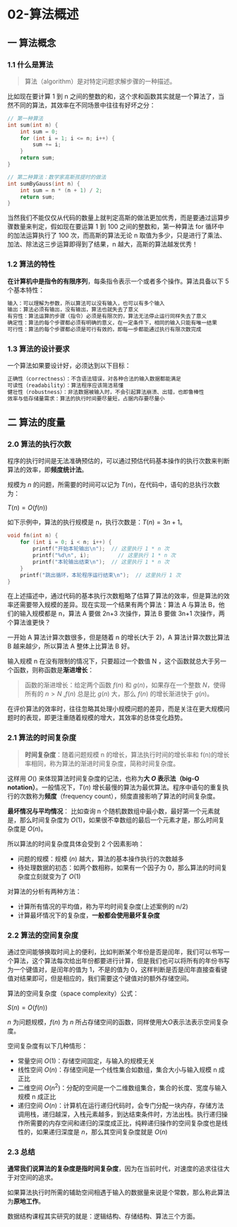 # 02-算法概述

## 一 算法概念

### 1.1 什么是算法

> 算法（algorithm）是对特定问题求解步骤的一种描述。

比如现在要计算 1 到 n 之间的整数的和，这个求和函数其实就是一个算法了，当然不同的算法，其效率在不同场景中往往有好坏之分：

```c++
// 第一种算法
int sum(int n) {
    int sum = 0;
    for (int i = 1; i <= n; i++) {
        sum += i;
    }
    return sum;
}

// 第二种算法：数学家高斯孩提时的做法
int sumByGauss(int n) {
    int sum = n * (n + 1) / 2;
    return sum;
}
```

当然我们不能仅仅从代码的数量上就判定高斯的做法更加优秀，而是要通过运算步骤数量来判定，假如现在要运算 1 到 100 之间的整数和，第一种算法 for 循环中的加法运算执行了 100 次，而高斯的算法无论 n 取值为多少，只是进行了乘法、加法、除法这三步运算即得到了结果，n 越大，高斯的算法越发优秀！

### 1.2 算法的特性

**在计算机中是指令的有限序列**，每条指令表示一个或者多个操作。算法具备以下 5 个基本特性：

```txt
输入：可以理解为参数，所以算法可以没有输入，也可以有多个输入
输出：算法必须有输出，没有输出，算法也就失去了意义
有穷性：算法运算的步骤（指令）必须是有限次的，算法无法停止运行同样失去了意义
确定性：算法的每个步骤都必须有明确的意义，在一定条件下，相同的输入只能有唯一结果
可行性：算法的每个步骤都必须是可行有效的，即每一步都能通过执行有限次数完成
```

### 1.3 算法的设计要求

一个算法如果要设计好，必须达到以下目标：

```txt
正确性（correctness）：不含语法错误，对各种合法的输入数据都能满足
可读性（readability）：算法程序应该简洁易懂
健壮性（robustness）：非法数据被输入时，不会引起算法崩溃、出错，也即鲁棒性
效率与低存储量需求：算法的执行时间要尽量短，占据内存要尽量小
```

## 二 算法的度量

### 2.0 算法的执行次数

程序的执行时间是无法准确预估的，可以通过预估代码基本操作的执行次数来判断算法的效率，即**频度统计法**。

规模为 $n$ 的问题，所需要的时间可以记为 $T(n)$，在代码中，语句的总执行次数为：

$T(n)= O(f(n))$

如下示例中，算法的执行规模是 n，执行次数是：$T(n) = 3n + 1$。

```c++
void fn(int n) {
    for (int i = 0; i < n; i++) {
        printf("开始本轮输出\n");  // 这里执行 1 * n 次
        printf("%d\n", i);         // 这里执行 1 * n 次
        printf("本轮输出结束\n");  // 这里执行 1 * n 次
    }
    printf("跳出循环，本轮程序运行结束\n");  // 这里执行 1 次
}
```

在上述描述中，通过代码的基本执行次数粗略了估算了算法的效率，但是算法的效率还需要带入规模的差异。现在实现一个结果有两个算法：算法 A 与算法 B，他们的输入规模都是 n，算法 A 要做 2n+3 次操作，算法 B 要做 3n+1 次操作，两个算法谁更快？

一开始 A 算法计算次数很多，但是随着 n 的增长(大于 2)，A 算法计算次数比算法 B 越来越少，所以算法 A 整体上比算法 B 好。

输入规模 n 在没有限制的情况下，只要超过一个数值 N ，这个函数就总大于另一个函数，则称函数是**渐进增长**：

> 函数的渐进增长：给定两个函数 $f(n)$ 和 $g(n)$，如果存在一个整数 $N$，使得所有的 $n > N$ ,$f(n)$ 总是比 $g(n)$ 大，那么 $f(n)$ 的增长渐进快于 $g(n)$。

在评价算法的效率时，往往忽略其处理小规模问题的差异，而是关注在更大规模问题时的表现，即更注重随着规模的增大，其效率的总体变化趋势。

### 2.1 算法的时间复杂度

> **时间复杂度**：随着问题规模 n 的增长，算法执行时间的增长率和 f(n)的增长率相同，称为算法的渐进时间复杂度，简称时间复杂度。

这样用 $O()$ 来体现算法时间复杂度的记法，也称为**大 $O$ 表示法（big-O notation）**。一般情况下，$T(n)$ 增长最慢的算法为最优算法。程序中语句的重复执行的次数称为**频度**（frequency count），频度直接影响了算法的时间复杂度。

**最坏情况与平均情况**：
比如查询 n 个随机数数组中最小数，最好第一个元素就是，那么时间复杂度为 $O(1)$，如果很不幸数组的最后一个元素才是，那么时间复杂度是 $O(n)$。

所以算法的时间复杂度具体会受到 2 个因素影响：

-   问题的规模：规模 $(n)$ 越大，算法的基本操作执行的次数越多
-   待处理数据的初态：如两个数相称，如果有一个因子为 0，那么算法的时间复杂度立刻就变为了 $O(1)$

对算法的分析有两种方法：

-   计算所有情况的平均值，称为平均时间复杂度(上述案例的 n/2)
-   计算最坏情况下的复杂度，**一般都会使用最坏复杂度**

### 2.2 算法的空间复杂度

通过空间能够换取时间上的便利，比如判断某个年份是否是闰年，我们可以书写一个算法，这个算法每次给出年份都要进行计算，但是我们也可以将所有的年份书写为一个键值对，是闰年的值为 1，不是的值为 0，这样判断是否是闰年直接查看键值对结果即可，但是相应的，我们需要这个键值对的额外存储空间。

算法的空间复杂度（space complexity）公式：

$S(n) = O(f(n))$

$n$ 为问题规模，$f(n)$ 为 $n$ 所占存储空间的函数，同样使用大$O$表示法表示空间复杂度。

空间复杂度有以下几种情形：

-   常量空间 $O(1)$：存储空间固定，与输入的规模无关
-   线性空间 $O(n)$：存储空间是一个线性集合如数组，集合大小与输入规模 n 成正比
-   二维空间 $O(n^2)$：分配的空间是一个二维数组集合，集合的长度、宽度与输入规模 n 成正比
-   递归空间 $O(n)$：计算机在运行递归代码时，会专门分配一块内存，存储方法调用栈，递归越深，入栈元素越多，到达结束条件时，方法出栈。执行递归操作所需要的内存空间和递归的深度成正比，纯粹递归操作的空间复杂度也是线性的，如果递归深度是 $n$，那么其空间复杂度就是 $O(n)$

### 2.3 总结

**通常我们说算法的复杂度是指时间复杂度**，因为在当前时代，对速度的追求往往大于对空间的追求。

如果算法执行时所需的辅助空间相遇于输入的数据量来说是个常数，那么称此算法为**原地工作**。

数据结构课程其实研究的就是：逻辑结构、存储结构、算法三个方面。

